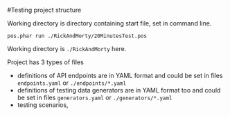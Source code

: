 #Testing project structure

Working directory is directory containing start file, set in command line.
```
pos.phar run ./RickAndMorty/20MinutesTest.pos
```
Working directory is `./RickAndMorty` here. 

Project has 3 types of files 
- definitions of API endpoints are in YAML format and could be set in files `endpoints.yaml` 
or `./endpoints/*.yaml`
- definitions of testing data generators are in YAML format too and could be set in files `generators.yaml` 
or `./generators/*.yaml`
- testing scenarios,
